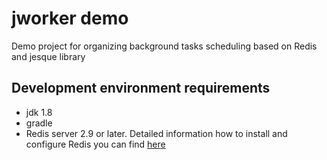 # jworker demo
Demo project for organizing background tasks scheduling based on Redis and jesque library

## Development environment requirements 

- jdk 1.8
- gradle
- Redis server 2.9 or later. Detailed information how to install and configure Redis you can find [here](http://redis.io/topics/quickstart)

